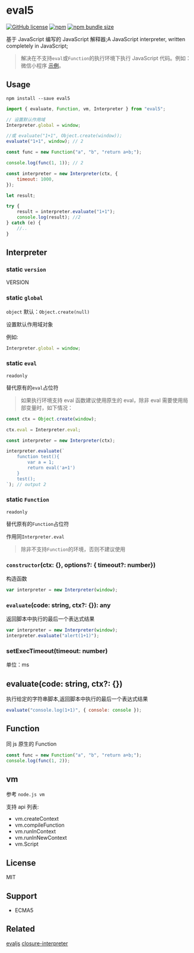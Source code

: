# eval5

[![GitHub license](https://img.shields.io/badge/license-MIT-blue.svg)](https://github.com/bplok20010/eval5/blob/master/LICENSE)
[![npm](https://img.shields.io/npm/v/eval5)](https://www.npmjs.com/package/eval5)
[![npm bundle size](https://img.shields.io/bundlephobia/min/eval5)](https://raw.githubusercontent.com/bplok20010/eval5/master/umd/eval5.min.js)

基于 JavaScript 编写的 JavaScript 解释器;A JavaScript interpreter, written completely in JavaScript;

> 解决在不支持`eval`或`Function`的执行环境下执行 JavaScript 代码。例如：微信小程序 [示例](https://github.com/bplok20010/eval5-wx-demo)。

## Usage

`npm install --save eval5`

```javascript
import { evaluate, Function, vm, Interpreter } from "eval5";

// 设置默认作用域
Interpreter.global = window;

//或 evaluate("1+1", Object.create(window));
evaluate("1+1", window); // 2

const func = new Function("a", "b", "return a+b;");

console.log(func(1, 1)); // 2

const interpreter = new Interpreter(ctx, {
	timeout: 1000,
});

let result;

try {
	result = interpreter.evaluate("1+1");
	console.log(result); //2
} catch (e) {
	//..
}
```

## Interpreter

### static `version`

VERSION

### static `global`

`object` 默认：`Object.create(null)`

设置默认作用域对象

例如:

```javascript
Interpreter.global = window;
```

### static `eval`

`readonly`

替代原有的`eval`占位符

> 如果执行环境支持 eval 函数建议使用原生的 eval，除非 eval 需要使用局部变量时，如下情况：

```javascript
const ctx = Object.create(window);

ctx.eval = Interpreter.eval;

const interpreter = new Interpreter(ctx);

interpreter.evaluate(`
    function test(){
        var a = 1;
        return eval('a+1')
    }
    test();
`); // output 2
```

### static `Function`

`readonly`

替代原有的`Function`占位符

作用同`Interpreter.eval`

> 除非不支持`Function`的环境，否则不建议使用

### `constructor`(ctx: {}, options?: { timeout?: number})

构造函数

```javascript
var interpreter = new Interpreter(window);
```

### `evaluate`(code: string, ctx?: {}): any

返回脚本中执行的最后一个表达式结果

```javascript
var interpreter = new Interpreter(window);
interpreter.evaluate("alert(1+1)");
```

### setExecTimeout(timeout: number)

单位：ms

## evaluate(code: string, ctx?: {})

执行给定的字符串脚本,返回脚本中执行的最后一个表达式结果

```javascript
evaluate("console.log(1+1)", { console: console });
```

## Function

同 js 原生的 Function

```javascript
const func = new Function("a", "b", "return a+b;");
console.log(func(1, 2));
```

## vm

参考 `node.js vm`

支持 api 列表:

-   vm.createContext
-   vm.compileFunction
-   vm.runInContext
-   vm.runInNewContext
-   vm.Script

## License

MIT

## Support

-   ECMA5

## Related

[evaljs][]
[closure-interpreter][]

[evaljs]: https://github.com/marten-de-vries/evaljs
[closure-interpreter]: https://github.com/int3/closure-interpreter
